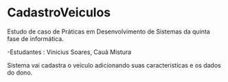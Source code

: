 # CadastroVeiculos

Estudo de caso de Práticas em Desenvolvimento de Sistemas da quinta fase de informática.

-Estudantes : Vinicius Soares, Cauã Mistura 

Sistema vai cadastra o veiculo adicionando suas caracteristicas e os dados do dono.
